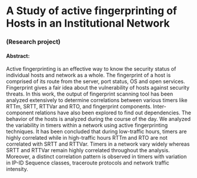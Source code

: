 # A Study of active fingerprinting of Hosts in an Institutional Network
### (Research project) 
#### Abstract: 
Active fingerprinting is an effective way to know the security status of individual hosts and network as a whole. The fingerprint of a host is comprised of its route from the server, port status, OS and open services. Fingerprint gives a fair idea about the vulnerability of hosts against security threats. In this work, the output of fingerprint scanning tool has been analyzed extensively to determine correlations between various timers like RTTm, SRTT, RTTVar and RTO, and fingerprint components. Inter-component relations have also been explored to find out dependencies. The behavior of the hosts is analyzed during the course of the day. We analyzed the variability in timers within a network using active fingerprinting techniques.  It has been concluded that during low-traffic hours, timers are highly correlated while in high-traffic hours RTTm and RTO are not correlated with SRTT and RTTVar. Timers in a network vary widely whereas SRTT and RTTVar remain highly correlated throughout the analysis. Moreover, a distinct correlation pattern is observed in timers with variation in IP-ID Sequence classes, traceroute protocols and network traffic intensity.
